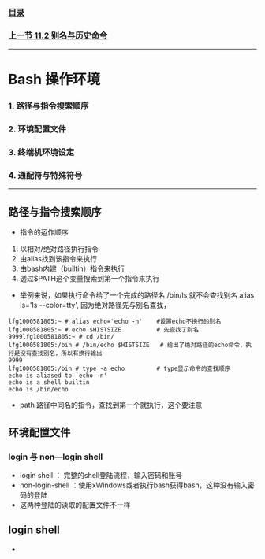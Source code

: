 ### [目录](https://github.com/Letitmiss/Linux-learning/blob/master/README.md)
### [上一节 11.2 别名与历史命令](https://github.com/Letitmiss/Linux-learning/edit/master/blog/11.2bash.md)
----
# Bash 操作环境
### 1. 路径与指令搜索顺序
### 2. 环境配置文件 
### 3. 终端机环境设定
### 4. 通配符与特殊符号
------

## 路径与指令搜索顺序

* 指令的运作顺序
1. 以相对/绝对路径执行指令
2. 由alias找到该指令来执行
3. 由bash内建（builtin）指令来执行
4. 透过$PATH这个变量搜索到第一个指令来执行
* 举例来说，如果执行命令给了一个完成的路径名 /bin/ls,就不会查找别名 alias ls='ls --color=tty', 因为绝对路径先与别名查找，
````
lfg1000581805:~ # alias echo='echo -n'    #设置echo不换行的别名
lfg1000581805:~ # echo $HISTSIZE          # 先查找了别名
9999lfg1000581805:~ # cd /bin/
lfg1000581805:/bin # /bin/echo $HISTSIZE   # 给出了绝对路径的echo命令，执行是没有查找别名，所以有换行输出
9999
lfg1000581805:/bin # type -a echo         # type显示命令的查找顺序
echo is aliased to `echo -n'
echo is a shell builtin
echo is /bin/echo
````
* path 路径中同名的指令，查找到第一个就执行，这个要注意

## 环境配置文件 

### login 与 non—login shell

* login shell ： 完整的shell登陆流程，输入密码和账号
* non-login-shell ：使用xWindows或者执行bash获得bash，这种没有输入密码的登陆
* 这两种登陆的读取的配置文件不一样

## login shell
* 
